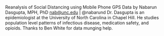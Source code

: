 Reanalysis of Social Distancing using Mobile Phone GPS Data
by Nabarun Dasgupta, MPH, PhD
nab@unc.edu | @nabarund
Dr. Dasgupta is an epidemiologist at the University of North Carolina in Chapel Hill. He studies population level patterns of infectious disease, medication safety, and opioids.
Thanks to Ben White for data munging help.
